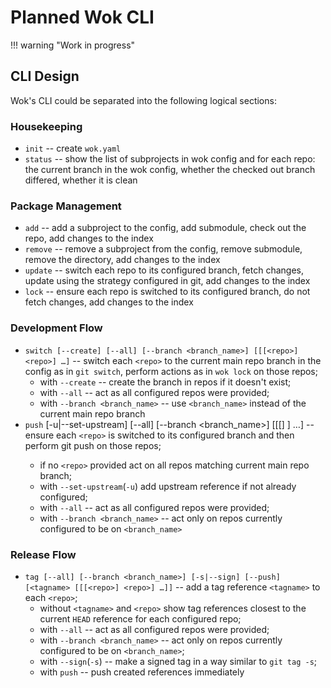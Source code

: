 # Planned Wok CLI

!!! warning "Work in progress"

## CLI Design

Wok's CLI could be separated into the following logical sections:


### Housekeeping

- `init` -- create `wok.yaml`
- `status` -- show the list of subprojects in wok config and for each repo: the current branch in the wok config, whether the checked out branch differed, whether it is clean


### Package Management

- `add` -- add a subproject to the config, add submodule, check out the repo, add changes to the index
- `remove` -- remove a subproject from the config, remove submodule, remove the directory, add changes to the index
- `update` -- switch each repo to its configured branch, fetch changes, update using the strategy configured in git, add changes to the index
- `lock` -- ensure each repo is switched to its configured branch, do not fetch changes, add changes to the index


### Development Flow

- `switch [--create] [--all] [--branch <branch_name>] [[[<repo>] <repo>] …]` -- switch each `<repo>` to the current main repo branch in the config as in `git switch`, perform actions as in `wok lock` on those repos;
  - with `--create` -- create the branch in repos if it doesn't exist;
  - with `--all` -- act as all configured repos were provided;
  - with `--branch <branch_name>` -- use `<branch_name>` instead of the current main repo branch
- `push` [-u|--set-upstream] [--all] [--branch <branch_name>] [[[<repo>] <repo>] …] -- ensure  each `<repo>` is switched to its configured branch and then perform git push on those repos;
  - if no `<repo>` provided act on all repos matching current main repo branch;
  - with `--set-upstream`(`-u`) add upstream reference if not already configured;
  - with `--all` -- act as all configured repos were provided;
  - with `--branch <branch_name>` -- act only on repos currently configured to be on `<branch_name>`


### Release Flow

- `tag [--all] [--branch <branch_name>] [-s|--sign] [--push] [<tagname> [[[<repo>] <repo>] …]]` -- add a tag reference `<tagname>` to each `<repo>`;
  - without `<tagname>` and `<repo>` show tag references closest to the current `HEAD` reference for each configured repo;
  - with `--all` -- act as all configured repos were provided;
  - with `--branch <branch_name>` -- act only on repos currently configured to be on `<branch_name>`;
  - with `--sign`(`-s`) -- make a signed tag in a way similar to `git tag -s`;
  - with `push` -- push created references immediately
